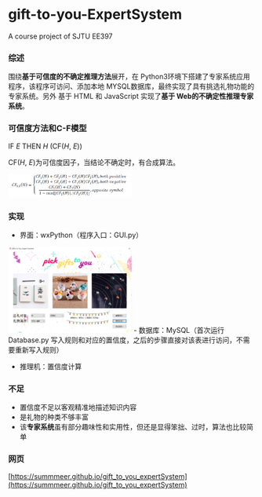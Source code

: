 # gift-to-you-ExpertSystem
A course project of SJTU EE397

### 综述

围绕**基于可信度的不确定推理方法**展开，在 Python3环境下搭建了专家系统应用程序，该程序可访问、添加本地 MYSQL数据库，最终实现了具有挑选礼物功能的专家系统。另外 基于 HTML 和 JavaScript 实现了**基于 Web的不确定性推理专家系统**。

### 可信度方法和C-F模型

IF *E*  THEN *H*  (CF(*H*, *E*)) 

CF(*H*, *E*)为可信度因子，当结论不确定时，有合成算法。

<img src="https://raw.githubusercontent.com/summmeer/gift-to-you-ExpertSystem/master/pic_for_md/formula.PNG" width="50%" height="50%">

### 实现

- 界面：wxPython（程序入口：GUI.py）

<img src="https://raw.githubusercontent.com/summmeer/gift-to-you-ExpertSystem/master/pic_for_md/show.png" height="50%" width="50%">
- 数据库：MySQL（首次运行 Database.py 写入规则和对应的置信度，之后的步骤直接对该表进行访问，不需要重新写入规则）

- 推理机：置信度计算

### 不足

- 置信度不足以客观精准地描述知识内容
- 是礼物的种类不够丰富
- 该**专家系统**虽有部分趣味性和实用性，但还是显得笨拙、过时，算法也比较简单

### 网页

[https://summmeer.github.io/gift_to_you_expertSystem](https://summmeer.github.io/gift_to_you_expertSystem)
